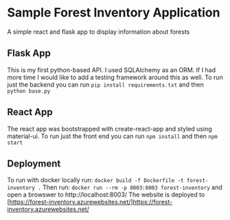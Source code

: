 # Sample Forest Inventory Application
A simple react and flask app to display information about forests

## Flask App
This is my first python-based API. I used SQLAlchemy as an ORM. If I had more time I would like to add a testing framework around this as well.
To run just the backend you can run `pip install requirements.txt` and then `python base.py`

## React App
The react app was bootstrapped with create-react-app and styled using material-ui.
To run just the front end you can run `npm install` and then `npm start`

## Deployment
To run with docker locally run: `docker build -f Dockerfile -t forest-inventory .`
Then run: `docker run --rm -p 8003:8003 forest-inventory` and open a browswer to http://localhost:8003/
The website is deployed to [https://forest-inventory.azurewebsites.net/]https://forest-inventory.azurewebsites.net/